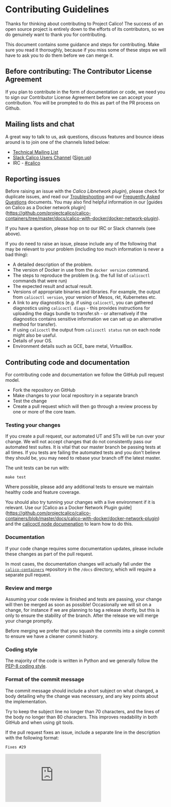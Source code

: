 # Contributing Guidelines

Thanks for thinking about contributing to Project Calico! The success of an
open source project is entirely down to the efforts of its contributors, so we
do genuinely want to thank you for contributing.

This document contains some guidance and steps for contributing. Make sure you
read it thoroughly, because if you miss some of these steps we will have to ask
you to do them before we can merge it.

## Before contributing: The Contributor License Agreement

If you plan to contribute in the form of documentation or code, we need you to
sign our Contributor License Agreement before we can accept your contribution.
You will be prompted to do this as part of the PR process on Github.

## Mailing lists and chat

A great way to talk to us, ask questions, discuss features and bounce ideas
around is to join one of the channels listed below:

* [Technical Mailing List](http://lists.projectcalico.org/mailman/listinfo/calico-tech_lists.projectcalico.org)
* [Slack Calico Users Channel](https://calicousers.slack.com) ([Sign up](https://calicousers-slackin.herokuapp.com))
* IRC - [#calico](https://kiwiirc.com/client/irc.freenode.net/#calico)

## Reporting issues

Before raising an issue with the *Calico Libnetwork plugin*), please check for 
duplicate issues, and read our [Troubleshooting](https://github.com/projectcalico/calico-containers/blob/master/docs/Troubleshooting.md)
and our [Frequently Asked Questions](https://github.com/projectcalico/calico-containers/blob/master/docs/FAQ.md)
documents.  You may also find helpful information in our [guides on Calico as a Docker network plugin]
(https://github.com/projectcalico/calico-containers/tree/master/docs/calico-with-docker/docker-network-plugin).

If you have a question, please hop on to our IRC or Slack channels (see above).

If you do need to raise an issue, please include any of the following that may
be relevant to your problem (including too much information is never
a bad thing):

-  A detailed description of the problem.
-  The version of Docker in use from the `docker version` command.
-  The steps to reproduce the problem (e.g. the full list of `calicoctl`
   commands that were run)
-  The expected result and actual result.
-  Versions of appropriate binaries and libraries.  For example, the output from
   `calicoctl version`, your version of Mesos, rkt, Kubernetes etc.
-  A link to any diagnostics (e.g. if using `calicoctl`, you can gathered
   diagnostics using `calicoctl diags` - this provides instructions for 
   uploading the diags bundle to transfer.sh - or alternatively if the 
   diagnostics contains sensitive information we can set up an alternative
   method for transfer).
-  If using `calicoctl` the output from `calicoctl status` run on each node
   might also be useful.
-  Details of your OS.
-  Environment details such as GCE, bare metal, VirtualBox.
   

## Contributing code and documentation

For contributing code and documentation we follow the GitHub pull request
model. 

-  Fork the repository on GitHub
-  Make changes to your local repository in a separate branch
-  Test the change
-  Create a pull request which will then go through a review process by one or
   more of the core team.

### Testing your changes

If you create a pull request, our automated UT and STs will be run over your
change.  We will not accept changes that do not consistently pass our automated
test suites. It is vital that our master branch be passing tests at all times.
If you tests are failing the automated tests and you don't believe they should
be, you may need to rebase your branch off the latest master.

The unit tests can be run with:
```
make test
```

Where possible, please add any additional tests to ensure we maintain healthy
code and feature coverage.

You should also try tunning your changes with a live environment if it is
relevant. Use our [Calico as a Docker Network Plugin guide]
(https://github.com/projectcalico/calico-containers/blob/master/docs/calico-with-docker/docker-network-plugin)
and the [calicoctl node documenation](https://github.com/projectcalico/calico-containers/blob/master/docs/calicoctl/node.md)
to learn how to do this.

### Documentation

If your code change requires some documentation updates, please include these
changes as part of the pull request.

In most cases, the documentation changes will actually fall under the
[`calico-containers`](https://github.com/projectcalico/calico-containers)
repository in the `/docs` directory, which will require a separate pull request.

### Review and merge

Assuming your code review is finished and tests are passing, your change will
then be merged as soon as possible!  Occasionally we will sit on a change, for
instance if we are planning to tag a release shortly, but this is only to
ensure the stability of the branch. After the release we will merge your change
promptly.

Before merging we prefer that you squash the commits into a single commit to
ensure we have a cleaner commit history.

### Coding style

The majority of the code is written in Python and we generally follow the
[PEP-8 coding style](https://www.python.org/dev/peps/pep-0008).

### Format of the commit message

The commit message should include a short subject on what changed, a body
detailing why the change was necessary, and any key points about the
implementation.

Try to keep the subject line no longer than 70 characters, and the lines of the
body no longer than 80 characters.  This improves readability in both GitHub 
and when using git tools.

If the pull request fixes an issue, include a separate line in the description
with the following format:

```
Fixes #29
```

[![Analytics](https://calico-ga-beacon.appspot.com/UA-52125893-3/libnetwork-plugin/CONTRIBUTING.md?pixel)](https://github.com/igrigorik/ga-beacon)
